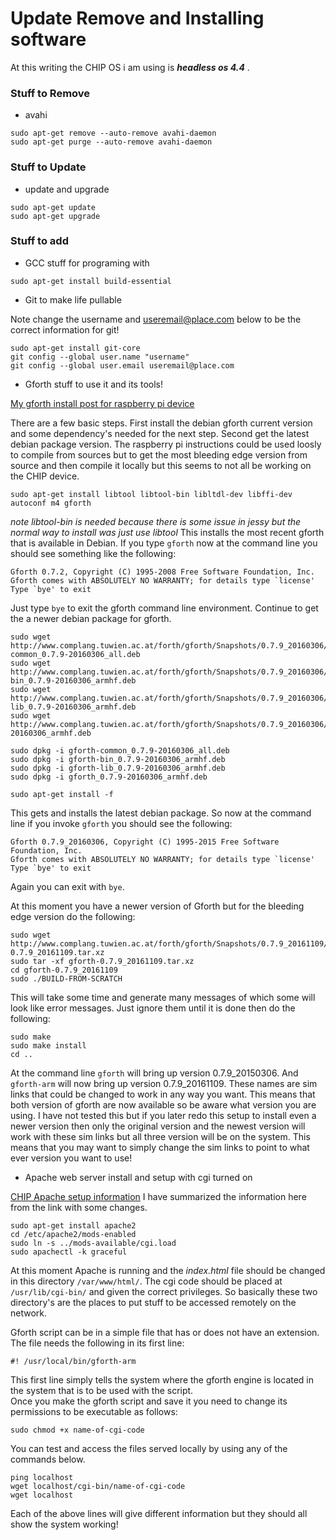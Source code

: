 # Update Remove and Installing software

At this writing the CHIP OS i am using is _**headless os 4.4**_ .

### Stuff to Remove

* avahi

```
sudo apt-get remove --auto-remove avahi-daemon
sudo apt-get purge --auto-remove avahi-daemon
```

### Stuff to Update

* update and upgrade

```
sudo apt-get update
sudo apt-get upgrade
```

### Stuff to add

* GCC stuff for programing with

```
sudo apt-get install build-essential
```

* Git to make life pullable

Note change the username and useremail@place.com below to be the correct information for git!

```
sudo apt-get install git-core
git config --global user.name "username"
git config --global user.email useremail@place.com
```

* Gforth stuff to use it and its tools!

[My gforth install post for raspberry pi device](https://www.raspberrypi.org/forums/viewtopic.php?f=34&t=43300)

There are a few basic steps.  First install the debian gforth current version and some dependency's needed for the next step.
Second get the latest debian package version.  The raspberry pi instructions could be used loosly to compile from sources but to
get the most bleeding edge version from source and then compile it locally but this seems to not all be working on the CHIP device.

```
sudo apt-get install libtool libtool-bin libltdl-dev libffi-dev autoconf m4 gforth
```

_*note libtool-bin is needed because there is some issue in jessy but the normal way to install was just use libtool*_
This installs the most recent gforth that is available in Debian.  If you type `gforth` now at the command line you should see something like the following:

```
Gforth 0.7.2, Copyright (C) 1995-2008 Free Software Foundation, Inc.
Gforth comes with ABSOLUTELY NO WARRANTY; for details type `license'
Type `bye' to exit
```

Just type `bye` to exit the gforth command line environment.  Continue to get the a newer debian package for gforth.

```
sudo wget http://www.complang.tuwien.ac.at/forth/gforth/Snapshots/0.7.9_20160306/gforth-common_0.7.9-20160306_all.deb
sudo wget http://www.complang.tuwien.ac.at/forth/gforth/Snapshots/0.7.9_20160306/gforth-bin_0.7.9-20160306_armhf.deb
sudo wget http://www.complang.tuwien.ac.at/forth/gforth/Snapshots/0.7.9_20160306/gforth-lib_0.7.9-20160306_armhf.deb
sudo wget http://www.complang.tuwien.ac.at/forth/gforth/Snapshots/0.7.9_20160306/gforth_0.7.9-20160306_armhf.deb

sudo dpkg -i gforth-common_0.7.9-20160306_all.deb
sudo dpkg -i gforth-bin_0.7.9-20160306_armhf.deb
sudo dpkg -i gforth-lib_0.7.9-20160306_armhf.deb
sudo dpkg -i gforth_0.7.9-20160306_armhf.deb

sudo apt-get install -f
```

This gets and installs the latest debian package. So now at the command line if you invoke `gforth` you should see the following:

```
Gforth 0.7.9_20160306, Copyright (C) 1995-2015 Free Software Foundation, Inc.
Gforth comes with ABSOLUTELY NO WARRANTY; for details type `license'
Type `bye' to exit
```

Again you can exit with `bye`.  

At this moment you have a newer version of Gforth but for the bleeding edge version do the following:

```
sudo wget http://www.complang.tuwien.ac.at/forth/gforth/Snapshots/0.7.9_20161109/gforth-0.7.9_20161109.tar.xz
sudo tar -xf gforth-0.7.9_20161109.tar.xz
cd gforth-0.7.9_20161109
sudo ./BUILD-FROM-SCRATCH
```

This will take some time and generate many messages of which some will look like error messages.   Just ignore them until it is done then do the following:

```
sudo make
sudo make install
cd ..
```

At the command line `gforth` will bring up version 0.7.9_20150306.  And `gforth-arm` will now bring up version 0.7.9_20161109.  These names are sim links that could be changed to work in any way you want.  This means that both version of gforth are now available so be aware what version you are using.  I have not tested this but if you later redo this setup to install even a newer version then only the original version and the newest version will work with these sim links but all three version will be on the system.  This means that you may want to simply change the sim links to point to what ever version you want to use!

* Apache web server install and setup with cgi turned on

[CHIP Apache setup information](http://www.chip-community.org/index.php/CGI_program_on_CHIP)
I have summarized the information here from the link with some changes.  

```
sudo apt-get install apache2
cd /etc/apache2/mods-enabled
sudo ln -s ../mods-available/cgi.load
sudo apachectl -k graceful
```

At this moment Apache is running and the _*index.html*_ file should be changed in this directory `/var/www/html/`.
The cgi code should be placed at `/usr/lib/cgi-bin/` and given the correct privileges.
So basically these two directory's are the places to put stuff to be accessed remotely on the network.

Gforth script can be in a simple file that has or does not have an extension.  The file needs the following in its first line:

```
#! /usr/local/bin/gforth-arm
```

This first line simply tells the system where the gforth engine is located in the system that is to be used with the script.  
Once you make the gforth script and save it you need to change its permissions to be executable as follows:

```
sudo chmod +x name-of-cgi-code
```

You can test and access the files served locally by using any of the commands below.

```
ping localhost
wget localhost/cgi-bin/name-of-cgi-code
wget localhost
```

Each of the above lines will give different information but they should all show the system working!
